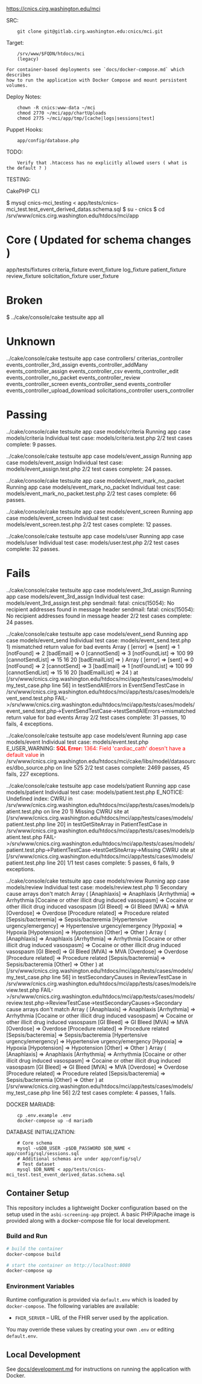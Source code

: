 https://cnics.cirg.washington.edu/mci

SRC:

        git clone git@gitlab.cirg.washington.edu:cnics/mci.git

Target:

        /srv/www/$FQDN/htdocs/mci
        (legacy)

    For container-based deployments see `docs/docker-compose.md` which describes
    how to run the application with Docker Compose and mount persistent volumes.

Deploy Notes:

        chown -R cnics:www-data ~/mci
        chmod 2770 ~/mci/app/chartUploads
        chmod 2775 ~/mci/app/tmp/[cache|logs|sessions|test]

Puppet Hooks:

        app/config/database.php

TODO:

        Verify that .htaccess has no explicitly allowed users ( what is the default ? )

TESTING:

CakePHP CLI

$ mysql cnics-mci_testing < app/tests/cnics-mci_test.test_event_derived_datas.schema.sql
$ su - cnics
$ cd /srv/www/cnics.cirg.washington.edu/htdocs/mci/app

# Core ( Updated for schema changes )

app/tests/fixtures
        criteria_fixture
        event_fixture
        log_fixture
        patient_fixture
        review_fixture
        solicitation_fixture
        user_fixture

# Broken
$ ../cake/console/cake testsuite app all

# Unknown
../cake/console/cake testsuite app case controllers/
        criterias_controller
        events_controller_3rd_assign
        events_controller_addMany
        events_controller_assign
        events_controller_csv
        events_controller_edit
        events_controller_no_packet
        events_controller_review
        events_controller_screen
        events_controller_send
        events_controller
        events_controller_upload_download
        solicitations_controller
        users_controller

# Passing
../cake/console/cake testsuite app case models/criteria
        Running app case models/criteria
        Individual test case: models/criteria.test.php
        2/2 test cases complete: 9 passes.

../cake/console/cake testsuite app case models/event_assign
        Running app case models/event_assign
        Individual test case: models/event_assign.test.php
        2/2 test cases complete: 24 passes.

../cake/console/cake testsuite app case models/event_mark_no_packet
        Running app case models/event_mark_no_packet
        Individual test case: models/event_mark_no_packet.test.php
        2/2 test cases complete: 66 passes.

../cake/console/cake testsuite app case models/event_screen
        Running app case models/event_screen
        Individual test case: models/event_screen.test.php
        2/2 test cases complete: 12 passes.

../cake/console/cake testsuite app case models/user
        Running app case models/user
        Individual test case: models/user.test.php
        2/2 test cases complete: 32 passes.

# Fails
../cake/console/cake testsuite app case models/event_3rd_assign
        Running app case models/event_3rd_assign
        Individual test case: models/event_3rd_assign.test.php
        sendmail: fatal: cnics(15054): No recipient addresses found in message header
        sendmail: fatal: cnics(15054): No recipient addresses found in message header
        2/2 test cases complete: 24 passes.

../cake/console/cake testsuite app case models/event_send
        Running app case models/event_send
        Individual test case: models/event_send.test.php
        1) mismatched return value for bad events Array
        (
            [error] =>
            [sent] => 1
            [notFound] => 2
            [badEmail] => 0
            [cannotSend] => 3
            [notFoundList] =>  100 99
            [cannotSendList] =>  15 16 20
            [badEmailList] =>
        )
        Array
        (
            [error] =>
            [sent] => 0
            [notFound] => 2
            [cannotSend] => 3
            [badEmail] => 1
            [notFoundList] =>  100 99
            [cannotSendList] =>  15 16 20
            [badEmailList] =>  24
        )
         at [/srv/www/cnics.cirg.washington.edu/htdocs/mci/app/tests/cases/models/my_test_case.php line 56]
                in testSendAllErrors
                in EventSendTestCase
                in /srv/www/cnics.cirg.washington.edu/htdocs/mci/app/tests/cases/models/event_send.test.php
        FAIL->/srv/www/cnics.cirg.washington.edu/htdocs/mci/app/tests/cases/models/event_send.test.php->EventSendTestCase->testSendAllErrors->mismatched return value for bad events Array
        2/2 test cases complete: 31 passes, 10 fails, 4 exceptions.

../cake/console/cake testsuite app case models/event
        Running app case models/event
        Individual test case: models/event.test.php
        E_USER_WARNING: <span style = "color:Red;text-align:left"><b>SQL Error:</b> 1364: Field 'cardiac_cath' doesn't have a default value</span> in /srv/www/cnics.cirg.washington.edu/htdocs/mci/cake/libs/model/datasources/dbo_source.php on line 525
        2/2 test cases complete: 2469 passes, 45 fails, 227 exceptions.

../cake/console/cake testsuite app case models/patient
        Running app case models/patient
        Individual test case: models/patient.test.php
        E_NOTICE: Undefined index: CWRU in /srv/www/cnics.cirg.washington.edu/htdocs/mci/app/tests/cases/models/patient.test.php on line 20
        1) Missing CWRU site at [/srv/www/cnics.cirg.washington.edu/htdocs/mci/app/tests/cases/models/patient.test.php line 20]
                in testGetSiteArray
                in PatientTestCase
                in /srv/www/cnics.cirg.washington.edu/htdocs/mci/app/tests/cases/models/patient.test.php
        FAIL->/srv/www/cnics.cirg.washington.edu/htdocs/mci/app/tests/cases/models/patient.test.php->PatientTestCase->testGetSiteArray->Missing CWRU site at [/srv/www/cnics.cirg.washington.edu/htdocs/mci/app/tests/cases/models/patient.test.php line 20]
        1/1 test cases complete: 5 passes, 6 fails, 9 exceptions.

../cake/console/cake testsuite app case models/review
        Running app case models/review
        Individual test case: models/review.test.php
        1) Secondary cause arrays don't match Array
        (
            [Anaphlaxis] => Anaphlaxis
            [Arrhythmia] => Arrhythmia
            [Cocaine or other illicit drug induced vasospasm] => Cocaine or other illicit drug induced vasospasm
            [GI Bleed] => GI Bleed
            [MVA] => MVA
            [Overdose] => Overdose
            [Procedure related] => Procedure related
            [Sepsis/bacteremia] => Sepsis/bacteremia
            [Hypertensive urgency/emergency] => Hypertensive urgency/emergency
            [Hypoxia] => Hypoxia
            [Hypotension] => Hypotension
            [Other] => Other
        )
        Array
        (
            [Anaphlaxis] => Anaphlaxis
            [Arrhythmia] => Arrhythmia
            [Cocaine or other illicit drug induced vasospasm] => Cocaine or other illicit drug induced vasospasm
            [GI Bleed] => GI Bleed
            [MVA] => MVA
            [Overdose] => Overdose
            [Procedure related] => Procedure related
            [Sepsis/bacteremia] => Sepsis/bacteremia
            [Other] => Other
        )
         at [/srv/www/cnics.cirg.washington.edu/htdocs/mci/app/tests/cases/models/my_test_case.php line 56]
                in testSecondaryCauses
                in ReviewTestCase
                in /srv/www/cnics.cirg.washington.edu/htdocs/mci/app/tests/cases/models/review.test.php
        FAIL->/srv/www/cnics.cirg.washington.edu/htdocs/mci/app/tests/cases/models/review.test.php->ReviewTestCase->testSecondaryCauses->Secondary cause arrays don't match Array
        (
            [Anaphlaxis] => Anaphlaxis
            [Arrhythmia] => Arrhythmia
            [Cocaine or other illicit drug induced vasospasm] => Cocaine or other illicit drug induced vasospasm
            [GI Bleed] => GI Bleed
            [MVA] => MVA
            [Overdose] => Overdose
            [Procedure related] => Procedure related
            [Sepsis/bacteremia] => Sepsis/bacteremia
            [Hypertensive urgency/emergency] => Hypertensive urgency/emergency
            [Hypoxia] => Hypoxia
            [Hypotension] => Hypotension
            [Other] => Other
        )
        Array
        (
            [Anaphlaxis] => Anaphlaxis
            [Arrhythmia] => Arrhythmia
            [Cocaine or other illicit drug induced vasospasm] => Cocaine or other illicit drug induced vasospasm
            [GI Bleed] => GI Bleed
            [MVA] => MVA
            [Overdose] => Overdose
            [Procedure related] => Procedure related
            [Sepsis/bacteremia] => Sepsis/bacteremia
            [Other] => Other
        )
         at [/srv/www/cnics.cirg.washington.edu/htdocs/mci/app/tests/cases/models/my_test_case.php line 56]
        2/2 test cases complete: 4 passes, 1 fails.

DOCKER MARIADB:

        cp .env.example .env
        docker-compose up -d mariadb

DATABASE INITIALIZATION:

        # Core schema
        mysql -u$DB_USER -p$DB_PASSWORD $DB_NAME < app/config/sql/sessions.sql
        # Additional schemas are under app/config/sql/
        # Test dataset
        mysql $DB_NAME < app/tests/cnics-mci_test.test_event_derived_datas.schema.sql
## Container Setup

This repository includes a lightweight Docker configuration based on the setup used in the `asbi-screening-app` project. A basic PHP/Apache image is provided along with a docker-compose file for local development.

### Build and Run

```bash
# build the container
docker-compose build

# start the container on http://localhost:8080
docker-compose up
```

### Environment Variables

Runtime configuration is provided via `default.env` which is loaded by `docker-compose`. The following variables are available:

- `FHIR_SERVER` – URL of the FHIR server used by the application.

You may override these values by creating your own `.env` or editing `default.env`.

## Local Development

See [docs/development.md](docs/development.md) for instructions on running the application with Docker.


